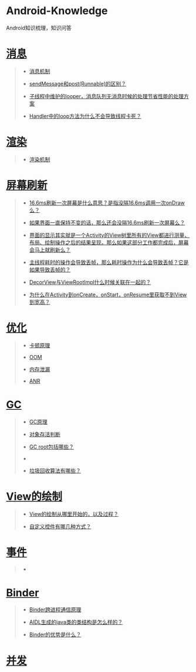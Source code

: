 # Android-Knowledge
Android知识梳理，知识问答

# [消息](https://github.com/ydslib/Android-Knowledge/wiki#%E6%B6%88%E6%81%AF)
>- [消息机制](https://github.com/ydslib/Android-Knowledge/wiki#1-%E6%B6%88%E6%81%AF%E6%9C%BA%E5%88%B6)
> 
>- [sendMessage和post(Runnable)的区别？](https://github.com/ydslib/Android-Knowledge/wiki#2-sendmessage%E5%92%8Cpostrunnable%E7%9A%84%E5%8C%BA%E5%88%AB)
> 
>- [子线程中维护的looper，消息队列无消息时候的处理节省性能的处理方案](https://github.com/ydslib/Android-Knowledge/wiki#3-%E5%AD%90%E7%BA%BF%E7%A8%8B%E4%B8%AD%E7%BB%B4%E6%8A%A4%E7%9A%84looper%E6%B6%88%E6%81%AF%E9%98%9F%E5%88%97%E6%97%A0%E6%B6%88%E6%81%AF%E6%97%B6%E5%80%99%E7%9A%84%E5%A4%84%E7%90%86%E8%8A%82%E7%9C%81%E6%80%A7%E8%83%BD%E7%9A%84%E5%A4%84%E7%90%86%E6%96%B9%E6%A1%88)
>
>- [Handler中的loop方法为什么不会导致线程卡死？](https://github.com/ydslib/Android-Knowledge/wiki#4-handler%E4%B8%AD%E7%9A%84loop%E6%96%B9%E6%B3%95%E4%B8%BA%E4%BB%80%E4%B9%88%E4%B8%8D%E4%BC%9A%E5%AF%BC%E8%87%B4%E7%BA%BF%E7%A8%8B%E5%8D%A1%E6%AD%BB)

# [渲染](https://github.com/ydslib/Android-Knowledge/wiki#%E6%B8%B2%E6%9F%93)
>
>- [渲染机制](https://github.com/ydslib/Android-Knowledge/wiki#1-%E6%B8%B2%E6%9F%93%E6%9C%BA%E5%88%B6)
# [屏幕刷新](https://github.com/ydslib/Android-Knowledge/wiki#2-%E5%B1%8F%E5%B9%95%E5%88%B7%E6%96%B0)
>- [16.6ms刷新一次屏幕是什么意思？是指没隔16.6ms调用一次onDraw么？](https://github.com/ydslib/Android-Knowledge/wiki#21-166ms%E5%88%B7%E6%96%B0%E4%B8%80%E6%AC%A1%E5%B1%8F%E5%B9%95%E6%98%AF%E4%BB%80%E4%B9%88%E6%84%8F%E6%80%9D%E6%98%AF%E6%8C%87%E6%B2%A1%E9%9A%94166ms%E8%B0%83%E7%94%A8%E4%B8%80%E6%AC%A1ondraw%E4%B9%88)
>
>- [如果界面一直保持不变的话，那么还会没隔16.6ms刷新一次屏幕么？](https://github.com/ydslib/Android-Knowledge/wiki#22-%E5%A6%82%E6%9E%9C%E7%95%8C%E9%9D%A2%E4%B8%80%E7%9B%B4%E4%BF%9D%E6%8C%81%E4%B8%8D%E5%8F%98%E7%9A%84%E8%AF%9D%E9%82%A3%E4%B9%88%E8%BF%98%E4%BC%9A%E6%B2%A1%E9%9A%94166ms%E5%88%B7%E6%96%B0%E4%B8%80%E6%AC%A1%E5%B1%8F%E5%B9%95%E4%B9%88)
>
>- [界面的显示其实就是一个Activity的View树里所有的View都进行测量、布局、绘制操作之后的结果呈现，那么如果这部分工作都完成后，屏幕会马上就刷新么？](https://github.com/ydslib/Android-Knowledge/wiki#23-%E7%95%8C%E9%9D%A2%E7%9A%84%E6%98%BE%E7%A4%BA%E5%85%B6%E5%AE%9E%E5%B0%B1%E6%98%AF%E4%B8%80%E4%B8%AAactivity%E7%9A%84view%E6%A0%91%E9%87%8C%E6%89%80%E6%9C%89%E7%9A%84view%E9%83%BD%E8%BF%9B%E8%A1%8C%E6%B5%8B%E9%87%8F%E5%B8%83%E5%B1%80%E7%BB%98%E5%88%B6%E6%93%8D%E4%BD%9C%E4%B9%8B%E5%90%8E%E7%9A%84%E7%BB%93%E6%9E%9C%E5%91%88%E7%8E%B0%E9%82%A3%E4%B9%88%E5%A6%82%E6%9E%9C%E8%BF%99%E9%83%A8%E5%88%86%E5%B7%A5%E4%BD%9C%E9%83%BD%E5%AE%8C%E6%88%90%E5%90%8E%E5%B1%8F%E5%B9%95%E4%BC%9A%E9%A9%AC%E4%B8%8A%E5%B0%B1%E5%88%B7%E6%96%B0%E4%B9%88)
>
>- [主线程耗时的操作会导致丢帧，那么耗时操作为什么会导致丢帧？它是如果导致丢帧的？](https://github.com/ydslib/Android-Knowledge/wiki#24-%E4%B8%BB%E7%BA%BF%E7%A8%8B%E8%80%97%E6%97%B6%E7%9A%84%E6%93%8D%E4%BD%9C%E4%BC%9A%E5%AF%BC%E8%87%B4%E4%B8%A2%E5%B8%A7%E9%82%A3%E4%B9%88%E8%80%97%E6%97%B6%E6%93%8D%E4%BD%9C%E4%B8%BA%E4%BB%80%E4%B9%88%E4%BC%9A%E5%AF%BC%E8%87%B4%E4%B8%A2%E5%B8%A7%E5%AE%83%E6%98%AF%E5%A6%82%E6%9E%9C%E5%AF%BC%E8%87%B4%E4%B8%A2%E5%B8%A7%E7%9A%84)
>
>- [DecorView与ViewRootImpl什么时候关联在一起的？](https://github.com/ydslib/Android-Knowledge/wiki#25-decorview%E4%B8%8Eviewrootimpl%E4%BB%80%E4%B9%88%E6%97%B6%E5%80%99%E5%85%B3%E8%81%94%E5%9C%A8%E4%B8%80%E8%B5%B7%E7%9A%84)
>
>- [为什么在Activity到onCreate，onStart，onResume里获取不到View到宽高？](https://github.com/ydslib/Android-Knowledge/wiki#26-%E4%B8%BA%E4%BB%80%E4%B9%88%E5%9C%A8activity%E5%88%B0oncreateonstartonresume%E9%87%8C%E8%8E%B7%E5%8F%96%E4%B8%8D%E5%88%B0view%E5%88%B0%E5%AE%BD%E9%AB%98)

# [优化](https://github.com/ydslib/Android-Knowledge/wiki#%E4%BC%98%E5%8C%96)
>- [卡顿原理](https://github.com/ydslib/Android-Knowledge/wiki#1-%E5%8D%A1%E9%A1%BF%E5%8E%9F%E7%90%86)
>
>- [OOM](https://github.com/ydslib/Android-Knowledge/wiki#3-oom)
>
>- [内存泄漏](https://github.com/ydslib/Android-Knowledge/wiki#4-%E5%86%85%E5%AD%98%E6%B3%84%E6%BC%8F)
>
>- [ANR](https://github.com/ydslib/Android-Knowledge/wiki#5-anr)
# [GC](https://github.com/ydslib/Android-Knowledge/wiki#2-gc)
>- [GC原理](https://github.com/ydslib/Android-Knowledge/wiki#1-gc%E5%8E%9F%E7%90%86)
>
>- [对象存活判断](https://github.com/ydslib/Android-Knowledge/wiki#2-%E5%AF%B9%E8%B1%A1%E5%AD%98%E6%B4%BB%E5%88%A4%E6%96%AD)
>
>- [GC root包括哪些？](https://github.com/ydslib/Android-Knowledge/wiki#3-gc-root%E5%8C%85%E6%8B%AC%E5%93%AA%E4%BA%9B)
>
>- 
>- [垃圾回收算法有哪些？](https://github.com/ydslib/Android-Knowledge/wiki#4-%E5%9E%83%E5%9C%BE%E5%9B%9E%E6%94%B6%E7%AE%97%E6%B3%95%E6%9C%89%E5%93%AA%E4%BA%9B)
>
# [View的绘制](https://github.com/ydslib/Android-Knowledge/wiki#view%E7%9A%84%E7%BB%98%E5%88%B6)
>- [View的绘制从哪里开始的，以及过程？](https://github.com/ydslib/Android-Knowledge/wiki#1-view%E7%9A%84%E7%BB%98%E5%88%B6%E4%BB%8E%E5%93%AA%E9%87%8C%E5%BC%80%E5%A7%8B%E7%9A%84%E4%BB%A5%E5%8F%8A%E8%BF%87%E7%A8%8B)
>
>- [自定义控件有哪几种方式？](https://github.com/ydslib/Android-Knowledge/wiki#2-%E8%87%AA%E5%AE%9A%E4%B9%89%E6%8E%A7%E4%BB%B6%E6%9C%89%E5%93%AA%E5%87%A0%E7%A7%8D%E6%96%B9%E5%BC%8F)
>
# [事件](https://github.com/ydslib/Android-Knowledge/wiki#%E4%BA%8B%E4%BB%B6)
>- 
>
# [Binder](https://github.com/ydslib/Android-Knowledge/wiki#binder)
>- [Binder跨进程通信原理](https://github.com/ydslib/Android-Knowledge/wiki#1-binder%E8%B7%A8%E8%BF%9B%E7%A8%8B%E9%80%9A%E4%BF%A1%E5%8E%9F%E7%90%86)
>
>- [AIDL生成的java类的类结构是怎么样的？](https://github.com/ydslib/Android-Knowledge/wiki#2-aidl%E7%94%9F%E6%88%90%E7%9A%84java%E7%B1%BB%E7%9A%84%E7%B1%BB%E7%BB%93%E6%9E%84%E6%98%AF%E6%80%8E%E4%B9%88%E6%A0%B7%E7%9A%84)
>
>- [Binder的优势是什么？](https://github.com/ydslib/Android-Knowledge/wiki#3-binder%E7%9A%84%E4%BC%98%E5%8A%BF%E6%98%AF%E4%BB%80%E4%B9%88)
>
# [并发](https://github.com/ydslib/Android-Knowledge/wiki#%E5%B9%B6%E5%8F%91)

